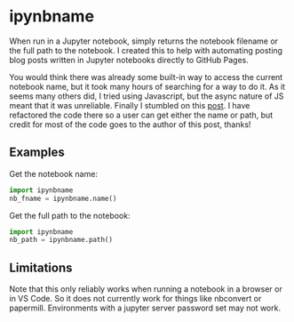 # ipynbname

When run in a Jupyter notebook, simply returns the notebook filename or the full path to the notebook.
I created this to help with automating posting blog posts written in Jupyter notebooks directly to
GitHub Pages.

You would think there was already some built-in way to access the current notebook name, but it took many hours
of searching for a way to do it. As it seems many others did, I tried using Javascript, but the async nature of
JS meant that it was unreliable. Finally I stumbled on this [post](https://forums.fast.ai/t/jupyter-notebook-enhancements-tips-and-tricks/17064/39).
I have refactored the code there so a user can get either the name or path, but credit for most of the code
goes to the author of this post, thanks!

## Examples

Get the notebook name:

```python
import ipynbname
nb_fname = ipynbname.name()
```

Get the full path to the notebook:

```python
import ipynbname
nb_path = ipynbname.path()
```
## Limitations

Note that this only reliably works when running a notebook in a browser or in VS Code. So it does not currently work for things like nbconvert or papermill. Environments with a jupyter server password set may not work.

